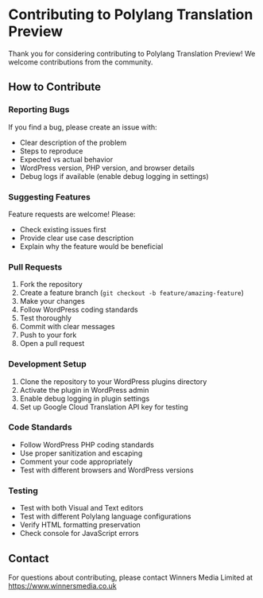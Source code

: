 # Contributing to Polylang Translation Preview

Thank you for considering contributing to Polylang Translation Preview! We welcome contributions from the community.

## How to Contribute

### Reporting Bugs

If you find a bug, please create an issue with:
- Clear description of the problem
- Steps to reproduce
- Expected vs actual behavior
- WordPress version, PHP version, and browser details
- Debug logs if available (enable debug logging in settings)

### Suggesting Features

Feature requests are welcome! Please:
- Check existing issues first
- Provide clear use case description
- Explain why the feature would be beneficial

### Pull Requests

1. Fork the repository
2. Create a feature branch (`git checkout -b feature/amazing-feature`)
3. Make your changes
4. Follow WordPress coding standards
5. Test thoroughly
6. Commit with clear messages
7. Push to your fork
8. Open a pull request

### Development Setup

1. Clone the repository to your WordPress plugins directory
2. Activate the plugin in WordPress admin
3. Enable debug logging in plugin settings
4. Set up Google Cloud Translation API key for testing

### Code Standards

- Follow WordPress PHP coding standards
- Use proper sanitization and escaping
- Comment your code appropriately
- Test with different browsers and WordPress versions

### Testing

- Test with both Visual and Text editors
- Test with different Polylang language configurations
- Verify HTML formatting preservation
- Check console for JavaScript errors

## Contact

For questions about contributing, please contact Winners Media Limited at https://www.winnersmedia.co.uk